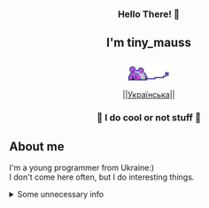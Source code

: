 
<div align="center">
    <h3>Hello There! 👋</h3>
    <h2>I'm tiny_mauss</h2>
    <p align="center">
        <a href="https://www.youtube.com/watch?v=xvFZjo5PgG0">
            <img src="mauss.webp" width="75"/>
        </a>
    </p>
    <p align="center">
        ||<a href="https://github.com/eust-w/eust-w/blob/main/README-UA.md"><span>Українська</span></a>||
    </p>
</div>
<div>
    <h3 align=center>👾 I do cool or not stuff 👾</h3>
    <h2>About me</h2>
    <p>
I'm a young programmer from Ukraine:)<br>
I don't come here often, but I do interesting things.
	</p>
<details>
<summary>Some unnecessary info</summary>
Memories:<br>
```
<ERROR: Encrypted data\>
```
These memories warm my heart like nothing else

Fears:
Thalassophobia.


Hopes:
To survive.
<details>   
  
   <table align="center">
        <tr>
            <td><a href="https://github.com/inhat-d/OneOne">OneOne-AI</a> - Speek to OneOne, from Infinite Train series</td>
            <td><a href="https://github.com/inhat-d/RaspMessage">RaspMessage</a> - (Was a private) website to cheet on lessons</td>
        </tr>
        <tr>
            <td><a href="https://github.com/inhat-d/animation">animation</a> - Just a simple screen saver animation, nothing bigger</td>
            <td><a href="https://github.com/inhat-d/MyNameIs-ARDUINO">My Name Is</a> - Arduino program, to display lyrics from Eminem's song</td>
        </tr>
    </table>
</div>
